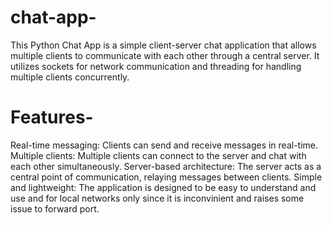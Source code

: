 # chat-app-

This Python Chat App is a simple client-server chat application that allows multiple clients to communicate with each other through a central server. It utilizes sockets for network communication and threading for handling multiple clients concurrently.

# Features-
Real-time messaging: Clients can send and receive messages in real-time.
Multiple clients: Multiple clients can connect to the server and chat with each other simultaneously.
Server-based architecture: The server acts as a central point of communication, relaying messages between clients.
Simple and lightweight: The application is designed to be easy to understand and use and for local networks only since it is inconvinient and raises some issue to forward port. 
